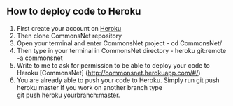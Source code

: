 ## How to deploy code to Heroku

1. First create your account on [Heroku](https://dashboard-classic.heroku.com/)
2. Then clone CommonsNet repository
3. Open your terminal and enter CommonsNet project - cd CommonsNet/
4. Then type in your terminal in CommonsNet directory - 
        heroku git:remote -a commonsnet 
5. Write to me to ask for permission to be able to deploy your code to Heroku [CommonsNet] (http://commonsnet.herokuapp.com/#/)
6. You are already able to push your code to Heroku. Simply run 
        git push heroku master 
If you work on another branch type  
        git push heroku yourbranch:master. 
